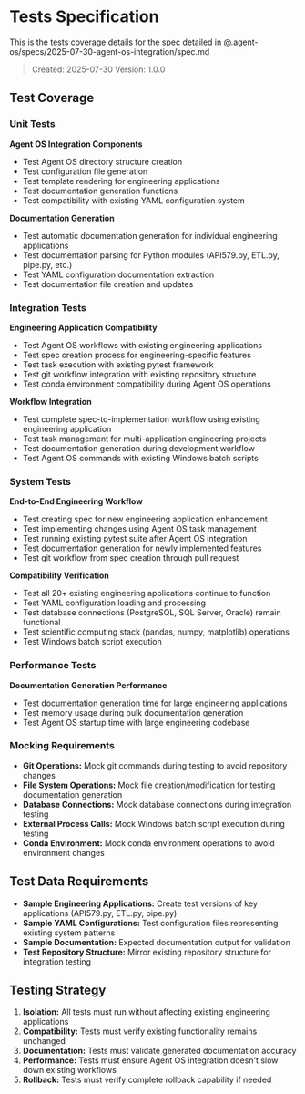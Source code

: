 # Tests Specification

This is the tests coverage details for the spec detailed in @.agent-os/specs/2025-07-30-agent-os-integration/spec.md

> Created: 2025-07-30
> Version: 1.0.0

## Test Coverage

### Unit Tests

**Agent OS Integration Components**
- Test Agent OS directory structure creation
- Test configuration file generation
- Test template rendering for engineering applications
- Test documentation generation functions
- Test compatibility with existing YAML configuration system

**Documentation Generation**
- Test automatic documentation generation for individual engineering applications
- Test documentation parsing for Python modules (API579.py, ETL.py, pipe.py, etc.)
- Test YAML configuration documentation extraction
- Test documentation file creation and updates

### Integration Tests

**Engineering Application Compatibility**
- Test Agent OS workflows with existing engineering applications
- Test spec creation process for engineering-specific features
- Test task execution with existing pytest framework
- Test git workflow integration with existing repository structure
- Test conda environment compatibility during Agent OS operations

**Workflow Integration**
- Test complete spec-to-implementation workflow using existing engineering application
- Test task management for multi-application engineering projects
- Test documentation generation during development workflow
- Test Agent OS commands with existing Windows batch scripts

### System Tests

**End-to-End Engineering Workflow**
- Test creating spec for new engineering application enhancement
- Test implementing changes using Agent OS task management
- Test running existing pytest suite after Agent OS integration
- Test documentation generation for newly implemented features
- Test git workflow from spec creation through pull request

**Compatibility Verification**
- Test all 20+ existing engineering applications continue to function
- Test YAML configuration loading and processing
- Test database connections (PostgreSQL, SQL Server, Oracle) remain functional
- Test scientific computing stack (pandas, numpy, matplotlib) operations
- Test Windows batch script execution

### Performance Tests

**Documentation Generation Performance**
- Test documentation generation time for large engineering applications
- Test memory usage during bulk documentation generation
- Test Agent OS startup time with large engineering codebase

### Mocking Requirements

- **Git Operations:** Mock git commands during testing to avoid repository changes
- **File System Operations:** Mock file creation/modification for testing documentation generation
- **Database Connections:** Mock database connections during integration testing
- **External Process Calls:** Mock Windows batch script execution during testing
- **Conda Environment:** Mock conda environment operations to avoid environment changes

## Test Data Requirements

- **Sample Engineering Applications:** Create test versions of key applications (API579.py, ETL.py, pipe.py)
- **Sample YAML Configurations:** Test configuration files representing existing system patterns
- **Sample Documentation:** Expected documentation output for validation
- **Test Repository Structure:** Mirror existing repository structure for integration testing

## Testing Strategy

1. **Isolation:** All tests must run without affecting existing engineering applications
2. **Compatibility:** Tests must verify existing functionality remains unchanged
3. **Documentation:** Tests must validate generated documentation accuracy
4. **Performance:** Tests must ensure Agent OS integration doesn't slow down existing workflows
5. **Rollback:** Tests must verify complete rollback capability if needed